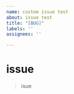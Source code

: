 ```yaml
---
name: custom issue test
about: issue test
title: "[BUG]"
labels: ''
assignees: ''

---
```


# issue

> isue
